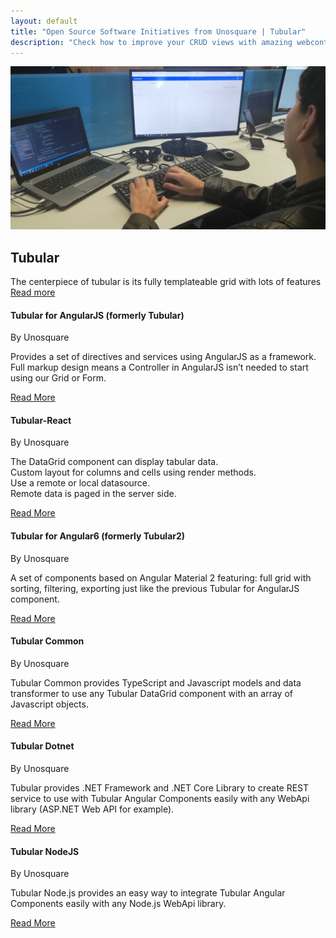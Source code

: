 ```yaml
---
layout: default
title: "Open Source Software Initiatives from Unosquare | Tubular"
description: "Check how to improve your CRUD views with amazing webcontrols from Unosquare"
---
```

<div class="container content-home">
<div class="main-hero hero">
    <img src="/assets/tubular.jpg" class="px-5" alt="Tubular logo" />
    <div class="hero-title title-black">
        <h2 class="text-uppercase">Tubular</h2>
        <div id="hero-label">The centerpiece of tubular is its fully templateable grid with lots
            of features
        </div>
        <a class="link-gray" href="https://unosquare.github.io/tubular/"> Read more
        </a>
    </div>
</div>
</div>
<div class="container content-home">
<div class="row">
    <div class="col-12 col-lg-4 mb-4">
        <div class="card">
            <div class="card-body p-3">
                <div class="card-head">
                    <h4 class="text-uppercase">Tubular for AngularJS (formerly Tubular)</h4>
                    <span>By Unosquare</span>
                    <p class="author-date">
                        Provides a set of directives and services using AngularJS as a framework.
                        Full markup design means a Controller in AngularJS isn’t needed to start using our Grid or Form. 
                    </p>
                </div>
                <div class="calltoaction calltoaction-sm d-flex justify-content-start m-0">
                    <a href="https://github.com/unosquare/tubular" class="link-blue button">
                        Read More
                    </a>
                </div>
            </div>
        </div>
    </div>
    <div class="col-12 col-lg-4 mb-4">
        <div class="card">
            <div class="card-body p-3">
                <div class="card-head">
                    <h4 class="text-uppercase">Tubular-React</h4>
                    <span>By Unosquare</span>
                    <p class="author-date">
                        The DataGrid component can display tabular data.
                        <br>
                        Custom layout for columns and cells using render methods.<br>
                        Use a remote or local datasource.<br>
                        Remote data is paged in the server side.
                    </p>
                </div>
                <div class="calltoaction calltoaction-sm d-flex justify-content-start m-0">
                    <a href="https://github.com/unosquare/tubular-react" class="link-blue button">
                        Read More
                    </a>
                </div>
            </div>
        </div>
    </div>
    <div class="col-12 col-lg-4 mb-4">
        <div class="card">
            <div class="card-body p-3">
                <div class="card-head">
                    <h4 class="text-uppercase">Tubular for Angular6 (formerly Tubular2)</h4>
                    <span>By Unosquare</span>
                    <p class="author-date">
                        A set of components based on Angular Material 2 featuring: full grid with sorting, filtering, exporting just like the previous Tubular for AngularJS component. 
                    </p>
                </div>
                <div class="calltoaction calltoaction-sm d-flex justify-content-start m-0">
                    <a href="https://github.com/unosquare/tubular2" class="link-blue button">
                        Read More
                    </a>
                </div>
            </div>
        </div>
    </div>
    <div class="col-12 col-lg-4 mb-4">
        <div class="card">
            <div class="card-body p-3">
                <div class="card-head">
                    <h4 class="text-uppercase">Tubular Common</h4>
                    <span>By Unosquare</span>
                    <p class="author-date">
                        Tubular Common provides TypeScript and Javascript models and data
                        transformer to use any Tubular DataGrid component with an array of Javascript
                        objects.
                    </p>
                </div>
                <div class="calltoaction calltoaction-sm d-flex justify-content-start m-0">
                    <a href="https://github.com/unosquare/tubular-common" class="link-blue button">
                        Read More
                    </a>
                </div>
            </div>
        </div>
    </div>
    <div class="col-12 col-lg-4 mb-4">
        <div class="card">
            <div class="card-body p-3">
                <div class="card-head">
                    <h4 class="text-uppercase">Tubular Dotnet</h4>
                    <span>By Unosquare</span>
                    <p class="author-date">
                        Tubular provides .NET Framework and .NET Core Library to create
                        REST service to use with Tubular Angular Components easily with any WebApi library
                        (ASP.NET Web API for example).
                    </p>
                </div>
                <div class="calltoaction calltoaction-sm d-flex justify-content-start m-0">
                    <a href="https://github.com/unosquare/tubular-dotnet" class="link-blue button">
                        Read More
                    </a>
                </div>
            </div>
        </div>
    </div>
    <div class="col-12 col-lg-4 mb-4">
        <div class="card">
            <div class="card-body p-3">
                <div class="card-head">
                    <h4 class="text-uppercase">Tubular NodeJS</h4>
                    <span>By Unosquare</span>
                    <p class="author-date">
                        Tubular Node.js provides an easy way to integrate
                        Tubular Angular Components easily with any Node.js WebApi library.
                    </p>
                </div>
                <div class="calltoaction calltoaction-sm d-flex justify-content-start m-0">
                    <a href="https://github.com/unosquare/tubular-nodejs" class="link-blue button">
                        Read More
                    </a>
                </div>
            </div>
        </div>
    </div>
</div>